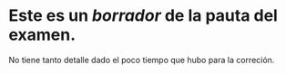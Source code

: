 # Este es un *borrador* de la pauta del examen.

No tiene tanto detalle dado el poco tiempo que hubo para la correción.
